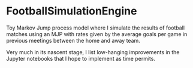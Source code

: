 # FootballSimulationEngine
Toy Markov Jump process model where I simulate the results of football matches using an MJP with rates given by the average goals per game in previous meetings between the home and away team.

Very much in its nascent stage, I list low-hanging improvements in the Jupyter notebooks that I hope to implement as time permits.
